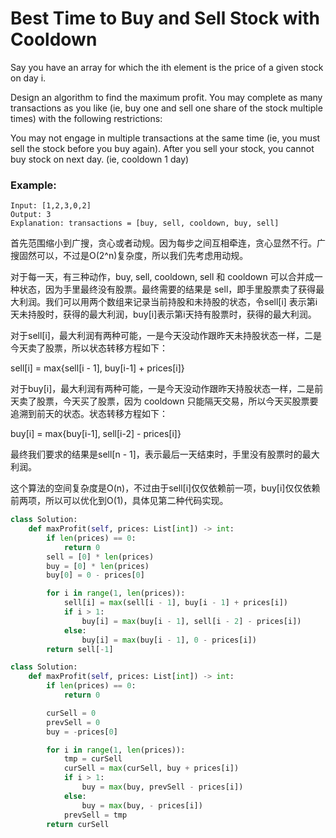 # Best Time to Buy and Sell Stock with Cooldown

Say you have an array for which the ith element is the price of a given stock on day i.

Design an algorithm to find the maximum profit. You may complete as many transactions as you like (ie, buy one and sell one share of the stock multiple times) with the following restrictions:

You may not engage in multiple transactions at the same time (ie, you must sell the stock before you buy again).
After you sell your stock, you cannot buy stock on next day. (ie, cooldown 1 day)

### Example:

```
Input: [1,2,3,0,2]
Output: 3
Explanation: transactions = [buy, sell, cooldown, buy, sell]
```

首先范围缩小到广搜，贪心或者动规。因为每步之间互相牵连，贪心显然不行。广搜固然可以，不过是O(2^n)复杂度，所以我们先考虑用动规。

对于每一天，有三种动作，buy, sell, cooldown, sell 和 cooldown 可以合并成一种状态，因为手里最终没有股票。最终需要的结果是 sell，即手里股票卖了获得最大利润。我们可以用两个数组来记录当前持股和未持股的状态，令sell[i] 表示第i天未持股时，获得的最大利润，buy[i]表示第i天持有股票时，获得的最大利润。

对于sell[i]，最大利润有两种可能，一是今天没动作跟昨天未持股状态一样，二是今天卖了股票，所以状态转移方程如下：

sell[i] = max{sell[i - 1], buy[i-1] + prices[i]}

对于buy[i]，最大利润有两种可能，一是今天没动作跟昨天持股状态一样，二是前天卖了股票，今天买了股票，因为 cooldown 只能隔天交易，所以今天买股票要追溯到前天的状态。状态转移方程如下：

buy[i] = max{buy[i-1], sell[i-2] - prices[i]}

最终我们要求的结果是sell[n - 1]，表示最后一天结束时，手里没有股票时的最大利润。

这个算法的空间复杂度是O(n)，不过由于sell[i]仅仅依赖前一项，buy[i]仅仅依赖前两项，所以可以优化到O(1)，具体见第二种代码实现。



```python
class Solution:
    def maxProfit(self, prices: List[int]) -> int:
        if len(prices) == 0:
            return 0
        sell = [0] * len(prices)
        buy = [0] * len(prices)
        buy[0] = 0 - prices[0]

        for i in range(1, len(prices)):
            sell[i] = max(sell[i - 1], buy[i - 1] + prices[i])
            if i > 1:
                buy[i] = max(buy[i - 1], sell[i - 2] - prices[i])
            else:
                buy[i] = max(buy[i - 1], 0 - prices[i])
        return sell[-1]
```

```python
class Solution:
    def maxProfit(self, prices: List[int]) -> int:
        if len(prices) == 0:
            return 0

        curSell = 0
        prevSell = 0
        buy = -prices[0]

        for i in range(1, len(prices)):
            tmp = curSell
            curSell = max(curSell, buy + prices[i])
            if i > 1:
                buy = max(buy, prevSell - prices[i])
            else:
                buy = max(buy, - prices[i])
            prevSell = tmp
        return curSell
```
